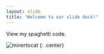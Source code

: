 ```yaml
---
layout: slide
title: "Welcome to our slide deck!"
---
```


View my spaghetti code.

![minertocat](https://octodex.github.com/images/minertocat.png)
{: .center}
